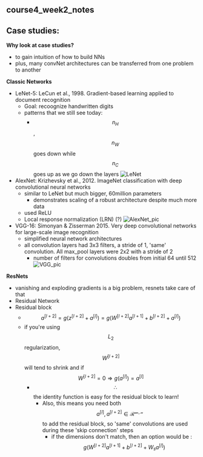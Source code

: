 course4_week2_notes 
--------------
Case studies:
--------------

**Why look at case studies?**
* to gain intuition of how to build NNs
* plus, many convNet architectures can be transferred from one problem to another 

**Classic Networks** 
* LeNet-5: LeCun et al., 1998. Gradient-based learning applied to document recognition 
  * Goal: recoognize handwritten digits 
  * patterns that we still see today:
    * $$n_H$$, $$n_{W}$$ goes down while $$n_C$$ goes up as we go down the layers 
![LeNet](https://world4jason.gitbooks.io/research-log/content/deepLearning/CNN/img/lenet-result.png)
* AlexNet: Krizhevsky et al., 2012. ImageNet classification with deep convolutional neural networks 
  * similar to LeNet but much bigger, 60million parameters 
    * demonstrates scaling of a robust architecture despite much more data 
  * used ReLU
  * Local response normalization (LRN) (?)
![AlexNet_pic](https://world4jason.gitbooks.io/research-log/content/deepLearning/CNN/Model%20&%20ImgNet/alexnet/img/alexnet2.png)
* VGG-16: Simonyan & Zisserman 2015. Very deep convolutional networks for large-scale image recognition 
  * simplified neural network architectures 
  * all convolution layers had 3x3 filters, a stride of 1, 'same' convolution. All max_pool layers were 2x2 with a stride of 2         
    * number of filters for convolutions doubles from initial 64 until 512
  ![VGG_pic](https://www.cs.toronto.edu/~frossard/post/vgg16/vgg16.png)

**ResNets**
* vanishing and exploding gradients is a big problem, resnets take care of that 
* Residual Network
* Residual block 
  * $$a^{[l+2]} = g(z^{[l+2]} + a^{[l]}) = g(W^{[l+2]}a^{[l+1]} + b^{[l+2]} + a^{[l]})$$
  * if you're using $$L_2$$ regularization, $$W^{[l+2]}$$ will tend to shrink and if $$W^{[l+2]}=0 \Rightarrow g(a^{[l]}) = a^{[l]}$$
    * $$\therefore$$ the identity function is easy for the residual block to learn!
      * Also, this means you need both $$a^{[l]}, a^{[l+2]} \in \mathcal{R^{m,n}}$$ to add the residual block, so 'same' convolutions are used during these 'skip connection' steps 
        * if the dimensions don't match, then an option would be : $$g(W^{[l+2]}a^{[l+1]} + b^{[l+2]} + W_{s}a^{[l]})$$
  



